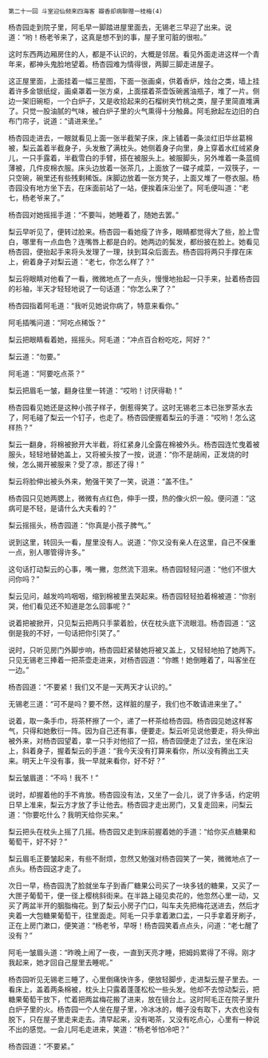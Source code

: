     第二十一回 斗室迎仙频来四海客 瓣香却病聊赠一枝梅(4) 

   杨杏园走到院子里，阿毛早一脚踏进屋里面去，无锡老三早迎了出来。说道：“哟！杨老爷来了，这真是想不到的事，屋子里可脏的很啦。”

   这时东西两边厢房住的人，都是不认识的，大概是邻居。看见外面走进这样一个青年来，都神头鬼脸地望着。杨杏园难为情得很，两脚三脚走进屋子。

   这正屋里面，上面挂着一幅三星图，下面一张画桌，供着香炉，烛台之类，墙上挂着许多金银纸绽，画桌罩着一张方桌，上面摆着茶壶饭碗酱油瓶子，堆了一片。侧边一架旧碗柜，一个白炉子，又是收拾起来的石榴树夹竹桃之类，屋子里简直堆满了。只觉一股油腻的气味，被白炉子里的火气熏得十分触鼻。阿毛掀起左边旧的白布门帘子，说道：“请进来坐。”

   杨杏园走进去，一眼就看见上面一张半截架子床，床上铺着一条淡红旧华丝葛棉被，梨云盖着半截身子，头发散了满枕头。她侧着身子向里，身上穿着水红绒紧身儿，一只手露着，半截雪白的手臂，搭在被服头上。被服脚头，另外堆着一条蓝绸薄被，几件皮棉衣服。床头边放着一张茶几，上面放了一碟子咸菜，一双筷子，一只空碗，碗里还有些残剩稀饭。床脚边放着一张方凳子，上面又堆了一卷衣服。杨杏园没有地方坐下去，在床面前站了一站，便挨着床沿坐了。阿毛便叫道：“老七，杨老爷来了。”

   杨杏园对她摇摇手道：“不要叫，她睡着了，随她去罢。”

   梨云早听见了，便转过脸来。杨杏园一看她瘦了许多，眼睛都觉得大了些，脸上雪白，哪里有一点血色？连嘴唇上都是白的。她两边的鬓发，都纷披在脸上。她看见杨杏园，便抬起手来将头发理了一理，扶到耳朵后面去。杨杏园将两只手撑在床上，俯着身子对梨云道：“老七，你怎么样了？”

   梨云将眼睛对他看了一看，微微地点了一点头，慢慢地抬起一只手来，扯着杨杏园的衫袖，半天才轻轻地说了一句话道：“你怎么来了？”

   杨杏园指着阿毛道：“我听见她说你病了，特意来看你。”

   阿毛插嘴问道：“阿吃点稀饭？”

   梨云把眼睛看着她，摇摇头。阿毛道：“冲点百合粉吃吃，阿好？”

   梨云道：“勿要。”

   阿毛道：“阿要吃点茶？”

   梨云把眉毛一皱，翻身往里一转道：“哎哟！讨厌得勒！”

   杨杏园看见她还是这种小孩子样子，倒惹得笑了。这时无锡老三本已张罗茶水去了，阿毛碰了梨云一个钉子，也走了。杨杏园便握着梨云的手道：“哎哟！怎么这样热？”

   梨云一翻身，将棉被掀开大半截，将红紧身儿全露在棉被外头。杨杏园连忙曳着被服头，轻轻地替她盖上，又将被头按了一按，说道：“你不是胡闹，正发烧的时候，怎么揭开被服来？受了凉，那还了得！”

   梨云将脸伸出被头外来，勉强干笑了一笑，说道：“盖不住。”

   杨杏园只见她两腮上，微微有点红色，伸手一摸，热的像火炽一般。便问道：“这病可是不轻，是请什么大夫看的？”

   梨云摇摇头，杨杏园道：“你真是小孩子脾气。”

   说到这里，转回头一看，屋里没有人。说道：“你又没有亲人在这里，自己不保重一点，别人哪管得许多。”

   这句话打动梨云的心事，嘴一撇，忽然流下泪来。杨杏园轻轻问道：“他们不很大问你吗？”

   梨云见问，越发呜呜咽咽，缩到棉被里去哭起来。杨杏园轻轻拍着棉被道：“你别哭，他们看见还不知道是怎么回事呢？”

   说着把被掀开，只见梨云把两只手蒙着脸，伏在枕头底下流眼泪。杨杏园道：“这倒是我的不好，一句话把你引哭了。”

   说时，只听见房门外脚步响，杨杏园赶紧替她将被又盖上，又轻轻地拍了她两下。只见无锡老三捧着一把茶壶走进来，对杨杏园道：“你瞧！她倒睡着了，叫客坐在一边。”

   杨杏园道：“不要紧！我们又不是一天两天才认识的。”

   无锡老三道：“可不是吗？要不然，这样脏的屋子，我们也不敢请进来坐了。”

   说着，取一条手巾，将茶杯擦了一个，递了一杯茶给杨杏园。杨杏园见她这样客气，只得和她敷衍一阵。因为自己还有事，便要走。梨云听见说他要走，将头伸出被外来，对杨杏园望着，拿一只手对他招了一招，杨杏园便走了过去，坐在床沿上，斜着身子，握着梨云的手道：“我今天没有打算来看你，所以没有腾出工夫来。明天上午没有事，我一早就来看你，好不好？”

   梨云皱眉道：“不吗！我不！”

   说时，却握着他的手不肯放。杨杏园没有法，又坐了一会儿，说了许多话，约定明日早上准来，梨云方才放了手让他去。杨杏园才走出房门，又复走回来，问梨云道：“你要吃什么？我明天给你买来。”

   梨云把头在枕头上摇了几摇。杨杏园又走到床前握着她的手道：“给你买点糖果和葡萄干，好不好？”

   梨云眉毛正要皱起来，有些不耐烦，忽然又勉强对杨杏园笑了一笑，微微地点了一点头。杨杏园这才走了。

   次日一早，杨杏园洗了脸就坐车子到香厂糖果公司买了一块多钱的糖果，又买了一大匣子葡萄干，便一径上樱桃斜街来。在半路上碰见卖花的，他忽然心里一动，又买了两盆半开的胭脂梅花。到了梨云小房子门口，叫车夫先把梅花送进去，然后才夹着一大包糖果葡萄干，往里面走。阿毛一只手拿着漱口盂，一只手拿着牙刷子，正在上房门漱口，便笑道：“杨老爷，早呀！杨杏园笑着点点头，问道：“老七醒了没有？”

   阿毛一皱眉头道：“昨晚上闹了一夜，一直到天亮才睡，把姆妈累得了不得。刚才我起来，她才回自己屋里去睡呢。”

   杨杏园听见无锡老三睡了，心里倒痛快许多，便放轻脚步，走进梨云屋子里去。一看床上，盖着两条棉被，枕头上只露着蓬蓬松松一些头发。他却不去惊动梨云，把糖果葡萄干放下，忙着把两盆梅花搬了进来，放在镜台上。这时阿毛正在院子里升白炉子里的火。杨杏园一个人坐在屋子里，冷冰冰的，帽子没有取下，大衣也没有脱下，只在屋子里走来走去。清早起来，没有喝茶，又没有吃点心，心里有一种说不出的感觉。一会儿阿毛走进来，笑道：“杨老爷怕冷吧？”

   杨杏园道：“不要紧。”


